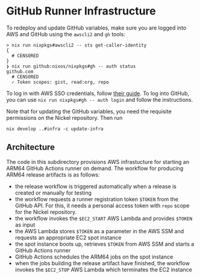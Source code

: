 # GitHub Runner Infrastructure

To redeploy and update GitHub variables, make sure you are logged into AWS and
GitHub using the `awscli2` and `gh` tools:

```console
> nix run nixpkgs#awscli2 -- sts get-caller-identity
{
  # CENSORED
}
❯ nix run github:nixos/nixpkgs#gh -- auth status
github.com
  # CENSORED
  ✓ Token scopes: gist, read:org, repo
```

To log in with AWS SSO credentials, follow [their guide][aws-sso-guide]. To
log into GitHub, you can use `nix run nixpkgs#gh -- auth login` and follow the
instructions.

Note that for updating the GitHub variables, you need the requisite permissions
on the Nickel repository. Then run

```console
nix develop ..#infra -c update-infra
```

## Architecture

The code in this subdirectory provisions AWS infrastucture for starting an
ARM64 GitHub Actions runner on demand. The workflow for producing ARM64 release
artifacts is as follows:

- the release workflow is triggered automatically when a release is created or
  manually for testing
- the workflow requests a runner registration token `$TOKEN` from the GitHub
  API. For this, it needs a personal access token with `repo` scope for the Nickel
  repository.
- the workflow invokes the `$EC2_START` AWS Lambda and provides `$TOKEN` as
  input
- the AWS Lambda stores `$TOKEN` as a parameter in the AWS SSM and requests an
  appropriate EC2 spot instance
- the spot instance boots up, retrieves `$TOKEN` from AWS SSM and starts a
  GitHub Actions runner
- GitHub Actions schedules the ARM64 jobs on the spot instance
- when the jobs building the release artifact have finished, the workflow
  invokes the `$EC2_STOP` AWS Lambda which terminates the EC2 instance

[aws-sso-guide]:  https://docs.aws.amazon.com/cli/latest/userguide/sso-configure-profile-token.html
